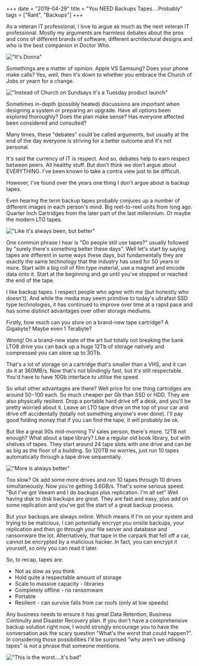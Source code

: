 +++
date = "2019-04-29"
title = "You NEED Backups Tapes....Probably"
tags = ["Rant", "Backups"]
+++


As a veteran IT professional, I love to argue as much as the next veteran IT professional.  Mostly my arguments are harmless debates about the pros and cons of different brands of software, different architectural designs and who is the best companion in Doctor Who.

<!--more-->

!["It's Donna"](/images/donnanoble.jpg "It's Donna")

Somethings are a matter of opinion.  Apple VS Samsung?  Does your phone make calls? Yes, well, then it's down to whether you embrace the Church of Jobs or yearn for a change.

!["Instead of Church on Sundsays it's a Tuesday product launch"](/images/churchofjobs.jpg "Instead of Church on Sundsays it's a Tuesday product launch")

Sometimes in-depth (possibly heated) discussions are important when designing a system or preparing an upgrade.  Have all options been explored thoroughly?  Does the plan make sense? Has everyone affected been considered and consulted?

Many times, these "debates" could be called arguments, but usually at the end of the day everyone is striving for a better outcome and it's not personal.

It's said the currency of IT is respect.  And so, debates help to earn respect between peers.  All healthy stuff.  But don't think we don't argue about EVERYTHING.  I've been known to take a contra view just to be difficult.

However, I've found over the years one thing I don't argue about is backup tapes.

Even hearing the term backup tapes probably conjures up a number of different images in each person's mind.  Big reel-to-reel units from long ago.  Quarter Inch Cartridges from the later part of the last millennium.  Or maybe the modern LTO tapes.

!["Like it's always been, but better"](/images/ltotape.jpg "Like it's always been, but better")

One common phrase I hear is "Do people still use tapes?"  usually followed by "surely there's something better these days".  Well let's start by saying tapes are different in some ways these days, but fundamentally they are exactly the same technology that the industry has used for 50 years or more.  Start with a big roll of film type material, use a magnet and encode data onto it.  Start at the beginning and go until you've stopped or reached the end of the tape.

I like backup tapes.  I respect people who agree with me (but honestly who doesn't).  And while the media may seem primitive to today's ultrafast SSD type technologies, it has continued to improve over time at a rapid pace and has some distinct advantages over other storage mediums.

Firstly, how much can you store on a brand-new tape cartridge?  A Gigabyte?  Maybe even 1 Terabyte?

Wrong!  On a brand-new state of the art but totally not breaking the bank LTO8 drive you can back up a huge 12Tb of storage natively and compressed you can store up to 30Tb.

That's a lot of storage on a cartridge that's smaller than a VHS, and it can do it at 360MB/s.  Now that's not blindingly fast, but it's still respectable.  You'd have to have 10Gb interface to utilise the speed.

So what other advantages are there?  Well price for one thing cartridges are around $50-$100 each.  So much cheaper per Gb than SSD or HDD.  They are also physically resilient.  Drop a portable hard drive off a desk, and you'll be pretty worried about it.  Leave an LTO tape drive on the top of your car and drive off accidentally (totally not something anyone's ever done).  I'll pay good folding money that if you can find the tape, it will probably be ok.

But like a great 90s mid-morning TV sales person, there's more.  12TB not enough?  What about a tape library?  Like a regular old book library, but with shelves of tapes.  They start around 24 tape slots with one drive and can be as big as the floor of a building.  So 120TB no worries, just run 10 tapes automatically through a tape drive sequentially.

!["More is always better"](/images/ltotapelibrary.jpg "More is always better")

Too slow?  Ok add some more drives and run 10 tapes through 10 drives simultaneously.  Now you're getting 3.6GB/s.  That's some serious speed.
 "But I've got Veeam and I do backups plus replication.  I'm all set"
Well having disk to disk backups are great.  They are fast and easy, plus add on some replication and you've got the start of a great backup process.

But your backups are always online.  Which means if I'm on your system and trying to be malicious, I can potentially encrypt you onsite backups, your replication and then go through your file server and database and ransomware the lot.
Alternatively, that tape in the carpark that fell off a car, cannot be encrypted by a malicious hacker.  In fact, you can encrypt it yourself, so only you can read it later.

So, to recap, tapes are:

* Not as slow as you think
* Hold quite a respectable amount of storage
* Scale to massive capacity - libraries
* Completely offline - no ransomware
* Portable
* Resilient - can survive falls from car roofs (only at low speeds)

Any business needs to ensure it has great Data Retention, Business Continuity and Disaster Recovery plan.  If you don't have a comprehensive backup solution right now, I would strongly encourage you to have the conversation ask the scary question "What's the worst that could happen?".
In considering those possibilities I'd be surprised "why aren't we utilising tapes" is not a phrase that someone mentions.

!["This is the worst....it's bad"](/images/obliterate.jpg "This is the worst....it's bad")